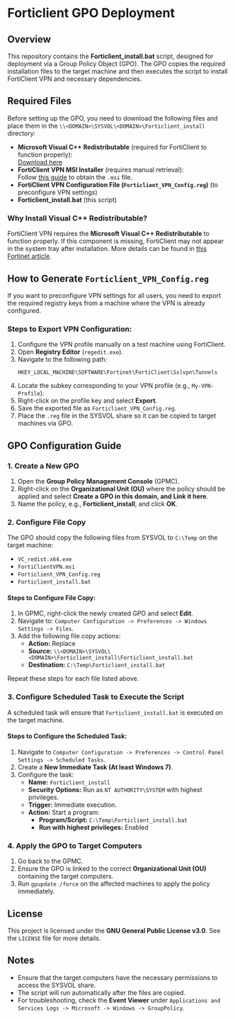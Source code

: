 # Forticlient GPO Deployment

## Overview

This repository contains the **Forticlient_install.bat** script, designed for deployment via a Group Policy Object (GPO). The GPO copies the required installation files to the target machine and then executes the script to install FortiClient VPN and necessary dependencies.

## Required Files

Before setting up the GPO, you need to download the following files and place them in the `\\<DOMAIN>\SYSVOL\<DOMAIN>\Forticlient_install` directory:

- **Microsoft Visual C++ Redistributable** (required for FortiClient to function properly):  
  [Download here](https://aka.ms/vs/17/release/vc_redist.x64.exe)
- **FortiClient VPN MSI Installer** (requires manual retrieval):  
  Follow [this guide](https://www.reddit.com/r/fortinet/comments/rfzq8c/msi_file_for_forticlient_vpn/) to obtain the `.msi` file.
- **FortiClient VPN Configuration File (`Forticlient_VPN_Config.reg`)** (to preconfigure VPN settings)
- **Forticlient_install.bat** (this script)

### Why Install Visual C++ Redistributable?
FortiClient VPN requires the **Microsoft Visual C++ Redistributable** to function properly. If this component is missing, FortiClient may not appear in the system tray after installation. More details can be found in [this Fortinet article](https://community.fortinet.com/t5/FortiClient/Technical-Tip-FortiClient-not-appearing-in-system-tray-on/ta-p/344280).

## How to Generate `Forticlient_VPN_Config.reg`
If you want to preconfigure VPN settings for all users, you need to export the required registry keys from a machine where the VPN is already configured.

### Steps to Export VPN Configuration:
1. Configure the VPN profile manually on a test machine using FortiClient.
2. Open **Registry Editor** (`regedit.exe`).
3. Navigate to the following path:
   ```
   HKEY_LOCAL_MACHINE\SOFTWARE\Fortinet\FortiClient\Sslvpn\Tunnels
   ```
4. Locate the subkey corresponding to your VPN profile (e.g., `My-VPN-Profile`).
5. Right-click on the profile key and select **Export**.
6. Save the exported file as `Forticlient_VPN_Config.reg`.
7. Place the `.reg` file in the SYSVOL share so it can be copied to target machines via GPO.

## GPO Configuration Guide

### 1. Create a New GPO

1. Open the **Group Policy Management Console** (GPMC).
2. Right-click on the **Organizational Unit (OU)** where the policy should be applied and select **Create a GPO in this domain, and Link it here**.
3. Name the policy, e.g., **Forticlient_install**, and click **OK**.

### 2. Configure File Copy

The GPO should copy the following files from SYSVOL to `C:\Temp` on the target machine:

- `VC_redist.x64.exe`
- `FortiClientVPN.msi`
- `Forticlient_VPN_Config.reg`
- `Forticlient_install.bat`

#### Steps to Configure File Copy:

1. In GPMC, right-click the newly created GPO and select **Edit**.
2. Navigate to: `Computer Configuration -> Preferences -> Windows Settings -> Files`.
3. Add the following file copy actions:
   - **Action:** Replace
   - **Source:** `\\<DOMAIN>\SYSVOL\<DOMAIN>\Forticlient_install\Forticlient_install.bat`
   - **Destination:** `C:\Temp\Forticlient_install.bat`

Repeat these steps for each file listed above.

### 3. Configure Scheduled Task to Execute the Script

A scheduled task will ensure that `Forticlient_install.bat` is executed on the target machine.

#### Steps to Configure the Scheduled Task:

1. Navigate to `Computer Configuration -> Preferences -> Control Panel Settings -> Scheduled Tasks`.
2. Create a **New Immediate Task (At least Windows 7)**.
3. Configure the task:
   - **Name:** `Forticlient_install`
   - **Security Options:** Run as `NT AUTHORITY\SYSTEM` with highest privileges.
   - **Trigger:** Immediate execution.
   - **Action:** Start a program:
     - **Program/Script:** `C:\Temp\Forticlient_install.bat`
     - **Run with highest privileges:** Enabled

### 4. Apply the GPO to Target Computers

1. Go back to the GPMC.
2. Ensure the GPO is linked to the correct **Organizational Unit (OU)** containing the target computers.
3. Run `gpupdate /force` on the affected machines to apply the policy immediately.

## License

This project is licensed under the **GNU General Public License v3.0**. See the `LICENSE` file for more details.

## Notes

- Ensure that the target computers have the necessary permissions to access the SYSVOL share.
- The script will run automatically after the files are copied.
- For troubleshooting, check the **Event Viewer** under `Applications and Services Logs -> Microsoft -> Windows -> GroupPolicy`.
